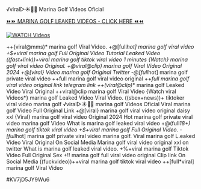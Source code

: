 ️√viral▷☀️👄💥 Marina Golf Videos Oficial


[⏩⏩ MARINA GOLF LEAKED VIDEOS - CLICK HERE ⏪⏪](https://mov24.shop/watch/marina+golf)

[![WATCH Videos](https://i.imgur.com/dJHk4Zq.gif)](https://mov24.shop/watch/marina+golf)




























++{viral@mms)* marina golf Viral Video. +@[full*hot] marina golf viral video +$+viral marina golf Full Original Video Tutorial Leaked Video ((fast+link))+viral marina golf tiktok viral video 1 minutes
{Watch} marina golf viral video Original.  +@viral@clip) marina golf Viral Video Original 2024 +@[viral} Video marina golf Original Twitter -@[full*hot] marina golf private viral video ++full marina golf viral video original ++*full marina golf viral video original link telegram link ++(viral@clip)** marina golf Leaked Video Viral Original ++viral@clip marina golf Viral Video
{Watch viral Videos*} marina golf Leaked Video Viral Video.
((sbex+news))+ tiktoker viral video marina golf
️√viral▷☀️👄💥 marina golf Videos Oficial Viral marina golf Video Full Original Link +@[viral} marina golf viral video original daisy xxl {Viral} marina golf viral video Original 2024 Hot marina golf private viral video marina golf Video What is marina golf leaked viral video
+@(full*18+) marina golf tiktok viral video
+$+viral marina golf Full Original Video.
-[full*hot] marina golf private viral video marina golf. Viral marina golf L.eaked Video Viral Original On Social Media Marina golf viral video original xxl on twitter
What is marina golf leaked viral video. +%+viral marina golf Tiktok Video Full Original Sex +!! marina golf full viral video original Clip link On Social Media ((fuckvideo))++viral marina golf tiktok viral video
++[full*viral] marina golf Viral Video


#KV7jD5JY9Wu6